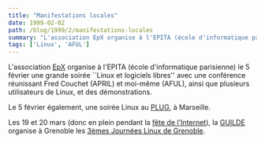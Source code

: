 ```yaml
---
title: "Manifestations locales"
date: 1999-02-02
path: /blog/1999/2/manifestations-locales
summary: "L'association EpX organise à l'EPITA (école d'informatique parisienne) le 5 février une grande soirée ``Linux et logiciels libres'' avec une conférence réunissant Fred Couchet (APRIL) et moi-même (AFUL), ainsi que plusieurs utilisateurs de Linux, et des démonstrations."
tags: ['Linux', 'AFUL']
---
```


<P>
L'association <A HREF="http://www.epita.fr/~epx/">EpX</A> organise à
l'EPITA (école d'informatique parisienne) le 5 février une grande soirée
``Linux et logiciels libres'' avec une conférence réunissant Fred Couchet
(APRIL) et moi-même (AFUL), ainsi que plusieurs utilisateurs de Linux,
et des démonstrations.
</P>

<P> Le 5 février également, une soirée Linux au <A HREF="http://www.pipo.com/plug">PLUG</A>, à Marseille.  </P>

<P> Les 19 et 20 mars (donc en plein pendant la <A HREF="http://www.fete-internet.fr/">fête de l'Internet</A>), la <A HREF="http://www.guilde.asso.fr/">GUILDE</A> organise à Grenoble les
<A HREF="http://linux.inrialpes.fr/Journees/">3èmes Journées Linux
de Grenoble</A>.  </P>


